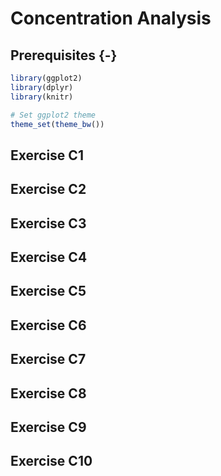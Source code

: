 # Concentration Analysis



## Prerequisites {-}


```r
library(ggplot2)
library(dplyr)
library(knitr)

# Set ggplot2 theme
theme_set(theme_bw())
```

## Exercise C1

## Exercise C2

## Exercise C3

## Exercise C4

## Exercise C5

## Exercise C6

## Exercise C7

## Exercise C8

## Exercise C9

## Exercise C10
